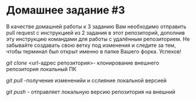# Домашнее задание #3

В качестве домашней работы к 3 заданию Вам необходимо отправить pull request с инструкцией из 2 задания в этот репозиторий, дополнив эту инструкцию командами для работы с удалённым репозиторием. Не забывайте создавать свою ветку под изменения и следите за тем, чтобы терминал был открыт именно в папке Вашего форка. Успехов!

*git clone* <url-адрес репозитория>- клонирование внешнего репозитория локальный ПК

_git pull_ -получение измененийи и сслияние локальной версией

*git push* - отправляет локальную версию репозитория на внешний